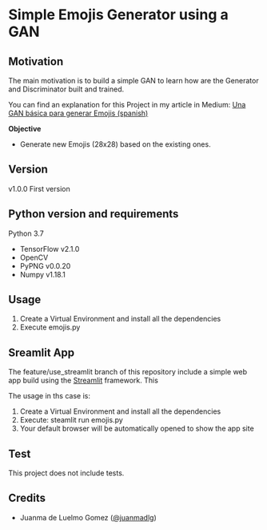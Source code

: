 # Simple Emojis Generator using a GAN

## Motivation
The main motivation is to build a simple GAN to learn how are the Generator and Discriminator built and trained.

You can find an explanation for this Project in my article in Medium: [Una GAN básica para generar Emojis (spanish)](#)

**Objective**
+ Generate new Emojis (28x28) based on the existing ones.

## Version

v1.0.0 First version

## Python version and requirements

Python 3.7

- TensorFlow v2.1.0
- OpenCV
- PyPNG v0.0.20
- Numpy v1.18.1

## Usage

1. Create a Virtual Environment and install all the dependencies
2. Execute emojis.py

## Sreamlit App
The feature/use_streamlit branch of this repository include a simple
web app build using the [Streamlit](https://www.streamlit.io/) framework. This 

The usage in ths case is:

1. Create a Virtual Environment and install all the dependencies
2. Execute: steamlit run emojis.py 
3. Your default browser will be automatically opened to show the app site

## Test
This project does not include tests.

## Credits
- Juanma de Luelmo Gomez ([@juanmadlg](http://twitter.com/juanmadlg))


